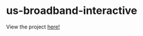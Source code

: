 # us-broadband-interactive
View the project [here!](https://tonofshell.me/us-broadband-interactive)

